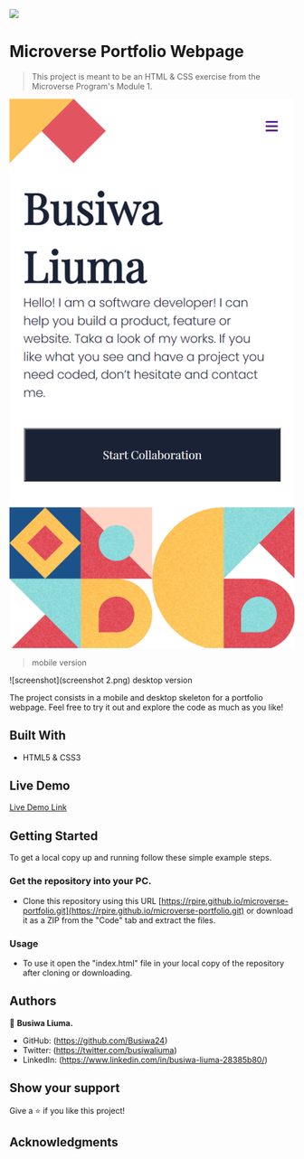 ![](https://img.shields.io/badge/Microverse-blueviolet)

# Microverse Portfolio Webpage

> This project is meant to be an HTML & CSS exercise from the Microverse Program's Module 1.

![screenshot](screenshot.png)
> mobile version

![screenshot](screenshot 2.png)
desktop version

The project consists in a mobile and desktop skeleton for a portfolio webpage. Feel free to try it out and explore the code as much as you like!


## Built With

- HTML5 & CSS3


## Live Demo

[Live Demo Link](https://busiwa24.github.io/Test-Portfolio/)


## Getting Started

To get a local copy up and running follow these simple example steps.


### Get the repository into your PC.
- Clone this repository using this URL [https://rpire.github.io/microverse-portfolio.git](https://rpire.github.io/microverse-portfolio.git) or download it as a ZIP from the "Code" tab and extract the files.

### Usage
- To use it open the "index.html" file in your local copy of the repository after cloning or downloading.


## Authors

👤 **Busiwa Liuma.**

- GitHub: (https://github.com/Busiwa24)
- Twitter: (https://twitter.com/busiwaliuma)
- LinkedIn: (https://www.linkedin.com/in/busiwa-liuma-28385b80/)



## Show your support

Give a ⭐️ if you like this project!

## Acknowledgments

